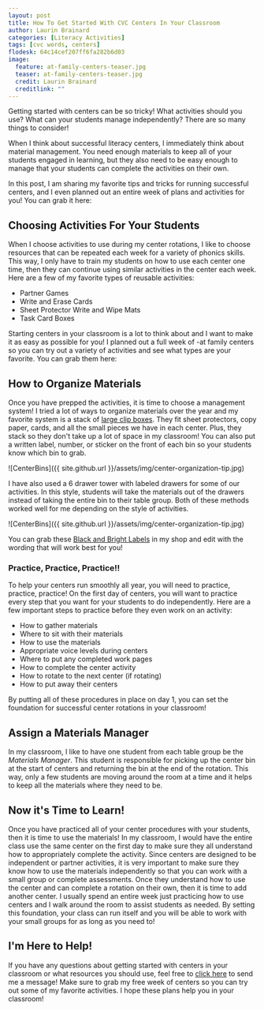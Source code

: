 ```yaml
---
layout: post
title: How To Get Started With CVC Centers In Your Classroom
author: Laurin Brainard
categories: [Literacy Activities]
tags: [cvc words, centers]
flodesk: 64c14cef207ff6fa282b6d03
image:
  feature: at-family-centers-teaser.jpg
  teaser: at-family-centers-teaser.jpg
  credit: Laurin Brainard
  creditlink: ""
---  
```

Getting started with centers can be so tricky! What activities should you use? What can your students manage independently? There are so many things to consider! 

When I think about successful literacy centers, I immediately think about material management. You need enough materials to keep all of your students engaged in learning, but they also need to be easy enough to manage that your students can complete the activities on their own.

In this post, I am sharing my favorite tips and tricks for running successful centers, and I even planned out an entire week of plans and activities for you! You can grab it here:

## Choosing Activities For Your Students

When I choose activities to use during my center rotations, I like to choose resources that can be repeated each week for a variety of phonics skills. This way, I only have to train my students on how to use each center one time, then they can continue using similar activities in the center each week. Here are a few of my favorite types of reusable activities:
- Partner Games
- Write and Erase Cards
- Sheet Protector Write and Wipe Mats
- Task Card Boxes

Starting centers in your classroom is a lot to think about and I want to make it as easy as possible for you! I planned out a full week of -at family centers so you can try out a variety of activities and see what types are your favorite. You can grab them here:
<div id="fd-form-64c1f4f9d206cffe61186713"></div>
<script>
  window.fd('form', {
    formId: '64c1f4f9d206cffe61186713',
    containerEl: '#fd-form-64c1f4f9d206cffe61186713'
  });
</script>

## How to Organize Materials

Once you have prepped the activities, it is time to choose a management system! I tried a lot of ways to organize materials over the year and my favorite system is a stack of [large clip boxes](https://amzn.to/3QfkZjk). They fit sheet protectors, copy paper, cards, and all the small pieces we have in each center. Plus, they stack so they don't take up a lot of space in my classroom! You can also put a written label, number, or sticker on the front of each bin so your students know which bin to grab. 

![CenterBins]({{ site.github.url }}/assets/img/center-organization-tip.jpg)

I have also used a 6 drawer tower with labeled drawers for some of our activities. In this style, students will take the materials out of the drawers instead of taking the entire bin to their table group. Both of these methods worked well for me depending on the style of activities.

![CenterBins]({{ site.github.url }}/assets/img/center-organization-tip.jpg)

You can grab these [Black and Bright Labels](https://www.teacherspayteachers.com/Product/Black-and-Brights-EDITABLE-Bin-Labels-Classroom-Decor-3371262?utm_source=PB%20Blog&utm_campaign=Sterilite%20bin%20labels) in my shop and edit with the wording that will work best for you!

### Practice, Practice, Practice!!

To help your centers run smoothly all year, you will need to practice, practice, practice! On the first day of centers, you will want to practice every step that you want for your students to do independently. Here are a few important steps to practice before they even work on an activity:
- How to gather materials
- Where to sit with their materials
- How to use the materials
- Appropriate voice levels during centers
- Where to put any completed work pages
- How to complete the center activity
- How to rotate to the next center (if rotating)
- How to put away their centers

By putting all of these procedures in place on day 1, you can set the foundation for successful center rotations in your classroom!

## Assign a Materials Manager

In my classroom, I like to have one student from each table group be the _Materials Manager_. This student is responsible for picking up the center bin at the start of centers and returning the bin at the end of the rotation. This way, only a few students are moving around the room at a time and it helps to keep all the materials where they need to be. 

## Now it's Time to Learn!

Once you have practiced all of your center procedures with your students, then it is time to use the materials! In my classroom, I would have the entire class use the same center on the first day to make sure they all understand how to appropriately complete the activity. Since centers are designed to be independent or partner activities, it is very important to make sure they know how to use the materials independently so that you can work with a small group or complete assessments. Once they understand how to use the center and can complete a rotation on their own, then it is time to add another center. I usually spend an entire week just practicing how to use centers and I walk around the room to assist students as needed. By setting this foundation, your class can run itself and you will be able to work with your small groups for as long as you need to! 

## I'm Here to Help!

If you have any questions about getting started with centers in your classroom or what resources you should use, feel free to [click here](https://m.me/theprimarybrain) to send me a message! Make sure to grab my free week of centers so you can try out some of my favorite activities. I hope these plans help you in your classroom! 